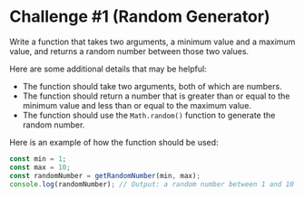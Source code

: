 # Challenge #1 (Random Generator)

Write a function that takes two arguments, a minimum value and a maximum value, and returns a random number between those two values.

Here are some additional details that may be helpful:

- The function should take two arguments, both of which are numbers.
- The function should return a number that is greater than or equal to the minimum value and less than or equal to the maximum value.
- The function should use the ‍‍‍`Math.random()` function to generate the random number.

Here is an example of how the function should be used:

```js
const min = 1;
const max = 10;
const randomNumber = getRandomNumber(min, max);
console.log(randomNumber); // Output: a random number between 1 and 10
```
